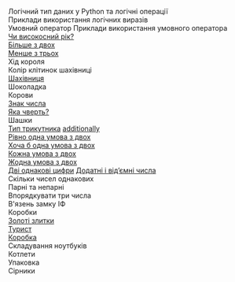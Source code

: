 Логічний тип даних у Python та логічні операції  
Приклади використання логічних виразів  
Умовний оператор
Приклади використання умовного оператора  
[Чи високосний рік?](https://basecamp.eolymp.com/uk/problems/5054)  
[Більше з двох](https://basecamp.eolymp.com/uk/problems/8868)  
[Менше з трьох](https://basecamp.eolymp.com/uk/problems/8870)  
Хід короля  
Колір клітинок шахівниці  
[Шахівниця](https://basecamp.eolymp.com/uk/problems/10740)  
Шоколадка  
Корови  
[Знак числа](https://basecamp.eolymp.com/uk/problems/8862)  
[Яка чверть?](https://basecamp.eolymp.com/uk/problems/918)  
Шашки  
[Тип трикутника](https://basecamp.eolymp.com/uk/problems/653)  [additionally](https://basecamp.eolymp.com/uk/problems/905)  
[Рівно одна умова з двох](https://basecamp.eolymp.com/uk/problems/8891)  
[Хоча б одна умова з двох](https://basecamp.eolymp.com/uk/problems/8892)  
[Кожна умова з двох](https://basecamp.eolymp.com/uk/problems/8893)  
[Жодна умова з двох](https://basecamp.eolymp.com/uk/problems/8894)  
[Дві однакові цифри](https://basecamp.eolymp.com/uk/problems/8621) 
[Додатні і від’ємні числа](https://basecamp.eolymp.com/uk/problems/8895)  
Скільки чисел однакових  
Парні та непарні  
Впорядкувати три числа  
В'язень замку ІФ  
Коробки  
[Золоті злитки](https://basecamp.eolymp.com/uk/problems/7784)  
[Турист](https://basecamp.eolymp.com/uk/problems/206)  
[Коробка](https://basecamp.eolymp.com/uk/problems/10923)  
Складування ноутбуків  
Котлети  
Упаковка  
Сірники  
